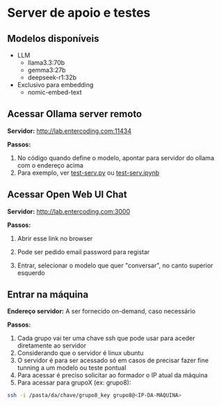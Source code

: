 # Server de apoio e testes

## Modelos disponíveis
* LLM
    * llama3.3:70b
    * gemma3:27b
    * deepseek-r1:32b
* Exclusivo para embedding
    * nomic-embed-text

## Acessar Ollama server remoto
**Servidor:**  http://lab.entercoding.com:11434

**Passos:**

1. No código quando define o modelo, apontar para servidor do ollama com o endereço acima
2. Para exemplo, ver <u>test-serv.py</u> ou <u>test-serv.ipynb</u>


## Acessar Open Web UI Chat
**Servidor:**  http://lab.entercoding.com:3000 

**Passos:**

1. Abrir esse link no browser

2. Pode ser pedido email password para registar

3. Entrar, selecionar o modelo que quer "conversar", no canto superior esquerdo 


## Entrar na máquina
**Endereço servidor:** A ser fornecido on-demand, caso necessário

**Passos:**

1. Cada grupo vai ter uma chave ssh que pode usar para aceder diretamente ao servidor
2. Considerando que o servidor é linux ubuntu
3. O servidor é para ser acessado só em casos de precisar fazer fine tunning a um modelo ou teste pontual
4. Para acessar é preciso solicitar ao formador o IP atual da máquina
5. Para acessar para grupoX (ex: grupo8):
```bash
ssh -i /pasta/da/chave/grupo8_key grupo8@<IP-DA-MÁQUINA>
```